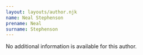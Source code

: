 ```yaml
---
layout: layouts/author.njk
name: Neal Stephenson
prename: Neal
surname: Stephenson
---
```

No additional information is available for this author.
